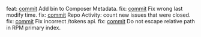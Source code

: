 feat: [commit](https://codeberg.org/forgejo/forgejo/commit/9d3473119893ffde0ab36d98e7a0e41c5d0ba9a3) Add bin to Composer Metadata.
fix: [commit](https://codeberg.org/forgejo/forgejo/commit/f709de24039ab7e605d3e09e3b61240836381603) Fix wrong last modify time.
fix: [commit](https://codeberg.org/forgejo/forgejo/commit/2675a24649af2fff34f5c7e416d6ff78591d8d9c) Repo Activity: count new issues that were closed.
fix: [commit](https://codeberg.org/forgejo/forgejo/commit/526054332acb221e061d3900bba2dc6e012da52d) Fix incorrect /tokens api.
fix: [commit](https://codeberg.org/forgejo/forgejo/commit/0cafec4c7a2faf810953e9d522faf5dc019e1522) Do not escape relative path in RPM primary index.
